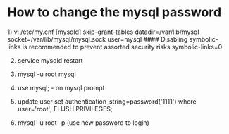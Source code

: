 How to change the mysql password
================================

<p>
1) vi /etc/my.cnf  
[mysqld]
skip-grant-tables
datadir=/var/lib/mysql
socket=/var/lib/mysql/mysql.sock
user=mysql
#### Disabling symbolic-links is recommended to prevent assorted security risks
symbolic-links=0

2) service mysqld restart

3) mysql -u root mysql

4) use mysql;  - on mysql prompt

5) update user set authentication_string=password('1111') where user='root';
   FLUSH PRIVILEGES; 
   
6) mysql -u root -p (use new password to login)
</p>
